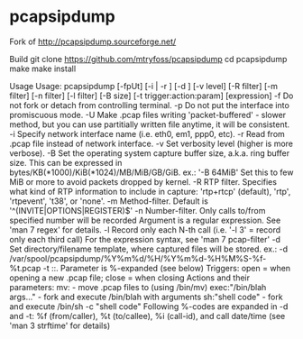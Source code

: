 # pcapsipdump
Fork of http://pcapsipdump.sourceforge.net/

Build
git clone https://github.com/mtryfoss/pcapsipdump
cd pcapsipdump
make
make install

Usage
Usage: pcapsipdump [-fpUt] [-i <interface> | -r <file>] [-d <working directory>]
                   [-v level] [-R filter] [-m filter] [-n filter] [-l filter]
                   [-B size] [-t trigger:action:param] [expression]
 -f   Do not fork or detach from controlling terminal.
 -p   Do not put the interface into promiscuous mode.
 -U   Make .pcap files writing 'packet-buffered' - slower method,
      but you can use partitially written file anytime, it will be consistent.
 -i   Specify network interface name (i.e. eth0, em1, ppp0, etc).
 -r   Read from .pcap file instead of network interface.
 -v   Set verbosity level (higher is more verbose).
 -B   Set the operating system capture buffer size, a.k.a. ring buffer size.
      This can be expressed in bytes/KB(*1000)/KiB(*1024)/MB/MiB/GB/GiB. ex.: '-B 64MiB'
      Set this to few MiB or more to avoid packets dropped by kernel.
 -R   RTP filter. Specifies what kind of RTP information to include in capture:
      'rtp+rtcp' (default), 'rtp', 'rtpevent', 't38', or 'none'.
 -m   Method-filter. Default is '^(INVITE|OPTIONS|REGISTER)$'
 -n   Number-filter. Only calls to/from specified number will be recorded
      Argument is a regular expression. See 'man 7 regex' for details.
 -l   Record only each N-th call (i.e. '-l 3' = record only each third call)
      For the expression syntax, see 'man 7 pcap-filter'
 -d   Set directory/filename template, where captured files will be stored.
      ex.: -d /var/spool/pcapsipdump/%Y%m%d/%H/%Y%m%d-%H%M%S-%f-%t.pcap
 -t   <trigger>:<action>:<parameter>. Parameter is %-expanded (see below)
      Triggers: open = when opening a new .pcap file; close = when closing
      Actions and their parameters:
      mv:<directory> - move .pcap files to <directory> (using /bin/mv)
      exec:"/bin/blah args..." - fork and execute /bin/blah with arguments
      sh:"shell code" - fork and execute /bin/sh -c "shell code"
Following %-codes are expanded in -d and -t: %f (from/caller), %t (to/callee),
%i (call-id), and call date/time (see 'man 3 strftime' for details)
    
